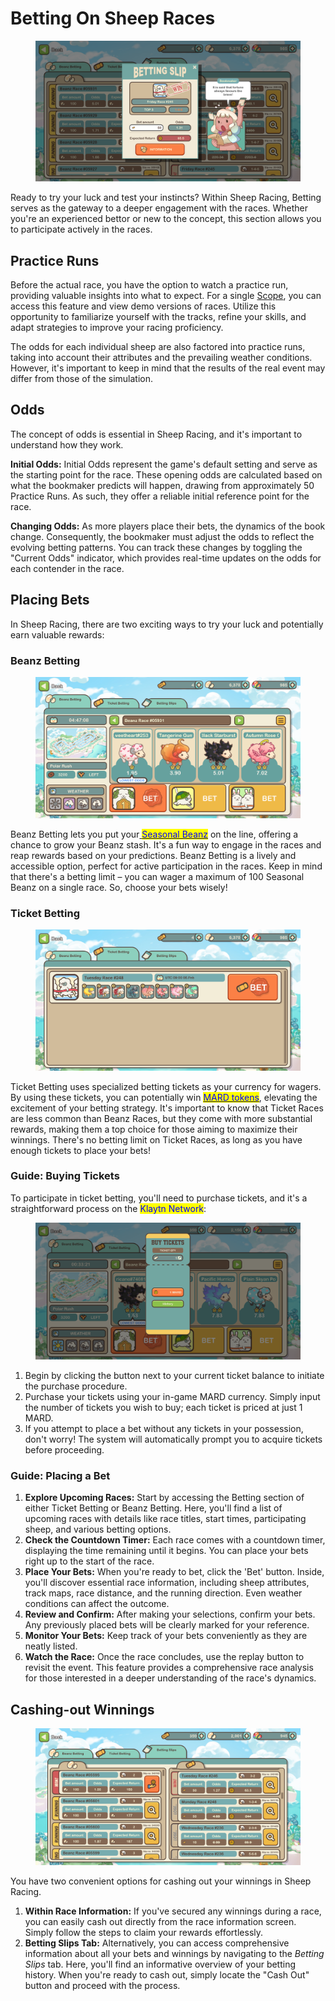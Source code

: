 # Betting On Sheep Races

<figure><img src="../../.gitbook/assets/Bet.png" alt=""><figcaption></figcaption></figure>

Ready to try your luck and test your instincts? Within Sheep Racing, Betting serves as the gateway to a deeper engagement with the races. Whether you're an experienced bettor or new to the concept, this section allows you to participate actively in the races.

##

## Practice Runs

Before the actual race, you have the option to watch a practice run, providing valuable insights into what to expect. For a single [Scope](broken-reference), you can access this feature and view demo versions of races. Utilize this opportunity to familiarize yourself with the tracks, refine your skills, and adapt strategies to improve your racing proficiency.



The odds for each individual sheep are also factored into practice runs, taking into account their attributes and the prevailing weather conditions. However, it's important to keep in mind that the results of the real event may differ from those of the simulation.



## Odds

The concept of odds is essential in Sheep Racing, and it's important to understand how they work.

**Initial Odds:** Initial Odds represent the game's default setting and serve as the starting point for the race. These opening odds are calculated based on what the bookmaker predicts will happen, drawing from approximately 50 Practice Runs. As such, they offer a reliable initial reference point for the race.

**Changing Odds:** As more players place their bets, the dynamics of the book change. Consequently, the bookmaker must adjust the odds to reflect the evolving betting patterns. You can track these changes by toggling the "Current Odds" indicator, which provides real-time updates on the odds for each contender in the race.



## Placing Bets

In Sheep Racing, there are two exciting ways to try your luck and potentially earn valuable rewards:



### Beanz Betting

<figure><img src="../../.gitbook/assets/Untitled (38).png" alt=""><figcaption></figcaption></figure>

Beanz Betting lets you put your[ <mark style="color:blue;">Seasonal Beanz</mark>](../currency.md) on the line, offering a chance to grow your Beanz stash. It's a fun way to engage in the races and reap rewards based on your predictions. Beanz Betting is a lively and accessible option, perfect for active participation in the races. Keep in mind that there's a betting limit – you can wager a maximum of 100 Seasonal Beanz on a single race. So, choose your bets wisely!



### Ticket Betting&#x20;

<figure><img src="../../.gitbook/assets/Untitled (39).png" alt=""><figcaption></figcaption></figure>

Ticket Betting uses specialized betting tickets as your currency for wagers. By using these tickets, you can potentially win [<mark style="color:blue;">MARD tokens</mark>](../currency.md), elevating the excitement of your betting strategy. It's important to know that Ticket Races are less common than Beanz Races, but they come with more substantial rewards, making them a top choice for those aiming to maximize their winnings. There's no betting limit on Ticket Races, as long as you have enough tickets to place your bets!



### Guide: Buying Tickets

To participate in ticket betting, you'll need to purchase tickets, and it's a straightforward process on the <mark style="color:blue;">Klaytn Network</mark>:

<figure><img src="../../.gitbook/assets/Untitled (41).png" alt=""><figcaption></figcaption></figure>

1. Begin by clicking the button next to your current ticket balance to initiate the purchase procedure.
2. Purchase your tickets using your in-game MARD currency. Simply input the number of tickets you wish to buy; each ticket is priced at just 1 MARD.
3. If you attempt to place a bet without any tickets in your possession, don't worry! The system will automatically prompt you to acquire tickets before proceeding.



### Guide: Placing a Bet

1. **Explore Upcoming Races:** Start by accessing the Betting section of either Ticket Betting or Beanz Betting. Here, you'll find a list of upcoming races with details like race titles, start times, participating sheep, and various betting options.
2. **Check the Countdown Timer:** Each race comes with a countdown timer, displaying the time remaining until it begins. You can place your bets right up to the start of the race.
3. **Place Your Bets:** When you're ready to bet, click the 'Bet' button. Inside, you'll discover essential race information, including sheep attributes, track maps, race distance, and the running direction. Even weather conditions can affect the outcome.
4. **Review and Confirm:** After making your selections, confirm your bets. Any previously placed bets will be clearly marked for your reference.
5. **Monitor Your Bets:** Keep track of your bets conveniently as they are neatly listed.
6. **Watch the Race:** Once the race concludes, use the replay button to revisit the event. This feature provides a comprehensive race analysis for those interested in a deeper understanding of the race's dynamics.



## Cashing-out Winnings

<figure><img src="../../.gitbook/assets/Untitled (40).png" alt=""><figcaption></figcaption></figure>

You have two convenient options for cashing out your winnings in Sheep Racing.

1. **Within Race Information:** If you've secured any winnings during a race, you can easily cash out directly from the race information screen. Simply follow the steps to claim your rewards effortlessly.
2. **Betting Slips Tab:** Alternatively, you can access comprehensive information about all your bets and winnings by navigating to the _Betting Slips_ tab. Here, you'll find an informative overview of your betting history. When you're ready to cash out, simply locate the "Cash Out" button and proceed with the process.
